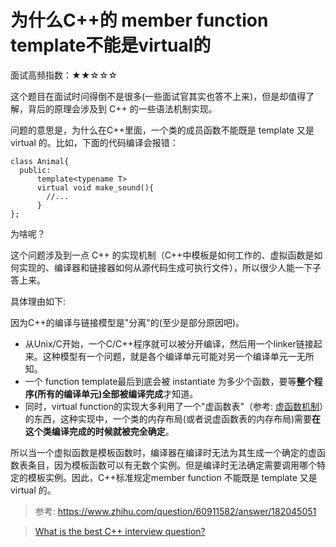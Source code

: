 # 为什么C++的 member function template不能是virtual的

面试高频指数：★★☆☆☆

这个题目在面试时问得倒不是很多(一些面试官其实也答不上来)，但是却值得了解，背后的原理会涉及到 C++ 的一些语法机制实现。


问题的意思是，为什么在C++里面，一个类的成员函数不能既是 template 又是 virtual 的。比如，下面的代码编译会报错：

```text
class Animal{
  public:
      template<typename T>
      virtual void make_sound(){
        //...
      }
};
```

为啥呢？

这个问题涉及到一点 C++ 的实现机制（C++中模板是如何工作的、虚拟函数是如何实现的、编译器和链接器如何从源代码生成可执行文件），所以很少人能一下子答上来。

具体理由如下:

因为C++的编译与链接模型是"分离"的(至少是部分原因吧)。

- 从Unix/C开始，一个C/C++程序就可以被分开编译，然后用一个linker链接起来。这种模型有一个问题，就是各个编译单元可能对另一个编译单元一无所知。
- 一个 function template最后到底会被 instantiate 为多少个函数，要等**整个程序(所有的编译单元)全部被编译完成**才知道。
- 同时，virtual function的实现大多利用了一个"虚函数表"（参考: [虚函数机制](https://www.yuque.com/csguide/cf15wf/uv8lqhv7gitd6oke)）的东西，这种实现中，一个类的内存布局(或者说虚函数表的内存布局)需要**在这个类编译完成的时候就被完全确定**。

所以当一个虚拟函数是模板函数时，编译器在编译时无法为其生成一个确定的虚函数表条目，因为模板函数可以有无数个实例。但是编译时无法确定需要调用哪个特定的模板实例。因此，C++标准规定member function 不能既是 template 又是 virtual 的。

>  参考: https://www.zhihu.com/question/60911582/answer/182045051

>  [What is the best C++ interview question?](https://softwareengineering.stackexchange.com/questions/25836/what-is-the-best-c-interview-question/25897#25897)